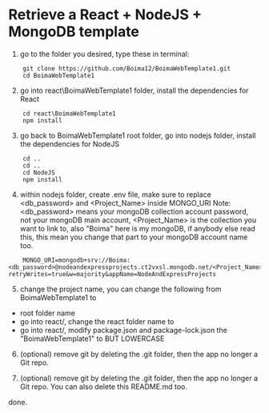 ﻿# Retrieve a React + NodeJS + MongoDB template

1. go to the folder you desired, type these in terminal:
```
	git clone https://github.com/Boima12/BoimaWebTemplate1.git
	cd BoimaWebTemplate1
```

2. go into react\BoimaWebTemplate1 folder, install the dependencies for React
```
	cd react\BoimaWebTemplate1
	npm install 
```

3. go back to BoimaWebTemplate1 root folder, go into nodejs folder, install the dependencies for NodeJS
```
	cd .. 
	cd .. 
	cd NodeJS 
	npm install
```

4. within nodejs folder, create .env file, make sure to replace <db_password> and <Project_Name> inside MONGO_URI
Note: <db_password> means your mongoDB collection account password, not your mongoDB main account, <Project_Name> is the collection you want to link to, also "Boima" here is my mongoDB, if anybody else read this, this mean you change that part to your mongoDB account name too.
```
	MONGO_URI=mongodb+srv://Boima:<db_password>@nodeandexpressprojects.ct2vxsl.mongodb.net/<Project_Name>?retryWrites=true&w=majority&appName=NodeAndExpressProjects
```

5. change the project name, you can change the following from BoimaWebTemplate1 to <newProjectName>
- root folder name 
- go into react/, change the react folder name to <newProjectName>
- go into react/<newProjectName>, modify package.json and package-lock.json the "BoimaWebTemplate1" to <newProjectName> BUT LOWERCASE


6. (optional) remove git by deleting the .git folder, then the app no longer a Git repo.

6. (optional) remove git by deleting the .git folder, then the app no longer a Git repo. You can also delete this README.md too.

done.

